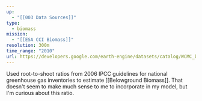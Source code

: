 ```yaml
---
up:
  - "[[003 Data Sources]]"
type:
  - biomass
mission:
  - "[[ESA CCI Biomass]]"
resolution: 300m
time_range: "2010"
url: https://developers.google.com/earth-engine/datasets/catalog/WCMC_biomass_carbon_density_v1_0
---
```

Used root-to-shoot ratios from 2006 IPCC guidelines for national greenhouse gas inventories to estimate [[Belowground Biomass]]. That doesn't seem to make much sense to me to incorporate in my model, but I'm curious about this ratio.